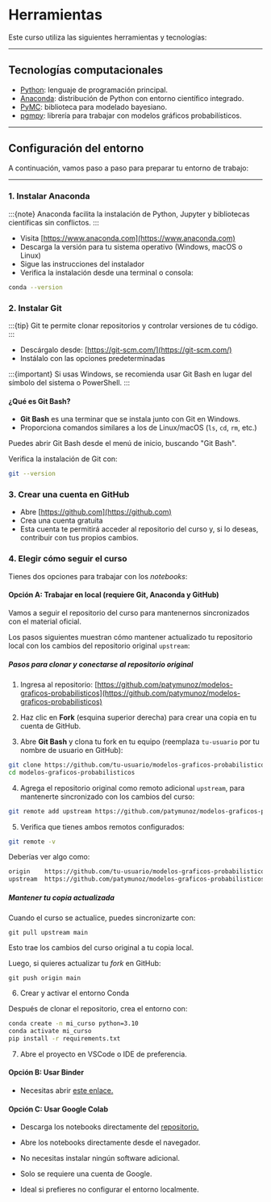 # Herramientas

Este curso utiliza las siguientes herramientas y tecnologías:

---

## Tecnologías computacionales

- [Python](https://www.python.org/): lenguaje de programación principal.
- [Anaconda](https://www.anaconda.com/): distribución de Python con entorno científico integrado.
- [PyMC](https://www.pymc.io/welcome.html): biblioteca para modelado bayesiano.
- [pgmpy](https://pgmpy.org/): librería para trabajar con modelos gráficos probabilísticos.

---

## Configuración del entorno

A continuación, vamos paso a paso para preparar tu entorno de trabajo:

---

### 1. Instalar Anaconda

:::{note}
Anaconda facilita la instalación de Python, Jupyter y bibliotecas científicas sin conflictos.
:::

- Visita [https://www.anaconda.com](https://www.anaconda.com)
- Descarga la versión para tu sistema operativo (Windows, macOS o Linux)
- Sigue las instrucciones del instalador
- Verifica la instalación desde una terminal o consola:

```bash
conda --version
```

### 2. Instalar Git

:::{tip}
Git te permite clonar repositorios y controlar versiones de tu código.
:::

- Descárgalo desde: [https://git-scm.com/](https://git-scm.com/)
- Instálalo con las opciones predeterminadas

:::{important}
Si usas Windows, se recomienda usar Git Bash en lugar del símbolo del sistema o PowerShell.
:::

#### ¿Qué es Git Bash?

- **Git Bash** es una terminar que se instala junto con Git en Windows.
- Proporciona comandos similares a los de Linux/macOS (`ls`, `cd`, `rm`, etc.)

Puedes abrir Git Bash desde el menú de inicio, buscando "Git Bash".

Verifica la instalación de Git con:

```bash
git --version
```

### 3. Crear una cuenta en GitHub

- Abre [https://github.com](https://github.com)
- Crea una cuenta gratuita
- Esta cuenta te permitirá acceder al repositorio del curso y, si lo deseas, contribuir con tus propios cambios.

### 4. Elegir cómo seguir el curso

Tienes dos opciones para trabajar con los _notebooks_:

#### Opción A: Trabajar en local (requiere Git, Anaconda y GitHub)

Vamos a seguir el repositorio del curso para mantenernos sincronizados con el material oficial.

Los pasos siguientes muestran cómo mantener actualizado tu repositorio local con los cambios del repositorio original `upstream`:

##### Pasos para clonar y conectarse al repositorio original

1. Ingresa al repositorio: [https://github.com/patymunoz/modelos-graficos-probabilisticos](https://github.com/patymunoz/modelos-graficos-probabilisticos)

2. Haz clic en **Fork** (esquina superior derecha) para crear una copia en tu cuenta de GitHub.

3. Abre **Git Bash** y clona tu fork en tu equipo (reemplaza `tu-usuario` por tu nombre de usuario en GitHub):

```bash
git clone https://github.com/tu-usuario/modelos-graficos-probabilisticos.git
cd modelos-graficos-probabilisticos
```

4. Agrega el repositorio original como remoto adicional `upstream`, para mantenerte sincronizado con los cambios del curso:

```bash
git remote add upstream https://github.com/patymunoz/modelos-graficos-probabilisticos.git
```

5. Verifica que tienes ambos remotos configurados:

```bash
git remote -v
```

Deberías ver algo como:

```bash
origin    https://github.com/tu-usuario/modelos-graficos-probabilisticos.git (fetch)
upstream  https://github.com/patymunoz/modelos-graficos-probabilisticos.git (fetch)
```

##### Mantener tu copia actualizada

Cuando el curso se actualice, puedes sincronizarte con:

```
git pull upstream main
```

Esto trae los cambios del curso original a tu copia local.

Luego, si quieres actualizar tu _fork_ en GitHub:

```
git push origin main
```

6. Crear y activar el entorno Conda

Después de clonar el repositorio, crea el entorno con:

```bash
conda create -n mi_curso python=3.10
conda activate mi_curso
pip install -r requirements.txt
```

7. Abre el proyecto en VSCode o IDE de preferencia.

#### Opción B: Usar Binder

- Necesitas abrir [este enlace.](https://mybinder.org/v2/gh/patymunoz/modelos-graficos-probabilisticos/main)

#### Opción C: Usar Google Colab

- Descarga los notebooks directamente del [repositorio.](https://github.com/patymunoz/modelos-graficos-probabilisticos)

- Abre los notebooks directamente desde el navegador.

- No necesitas instalar ningún software adicional.

- Solo se requiere una cuenta de Google.

- Ideal si prefieres no configurar el entorno localmente.
